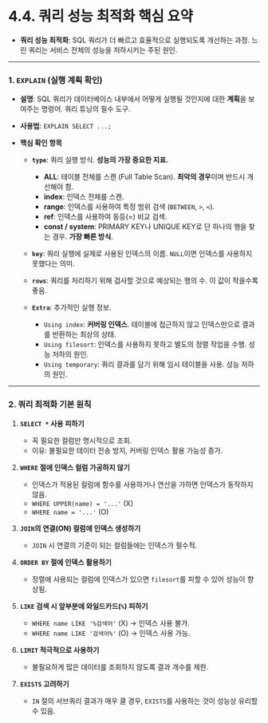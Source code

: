 # 4.4. 쿼리 성능 최적화 핵심 요약

- **쿼리 성능 최적화**: SQL 쿼리가 더 빠르고 효율적으로 실행되도록 개선하는 과정. 느린 쿼리는 서비스 전체의 성능을 저하시키는 주된 원인.

---

### 1. `EXPLAIN` (실행 계획 확인)

- **설명**: SQL 쿼리가 데이터베이스 내부에서 어떻게 실행될 것인지에 대한 **계획**을 보여주는 명령어. 쿼리 튜닝의 필수 도구.
- **사용법**: `EXPLAIN SELECT ...;`

- **핵심 확인 항목**
  - **`type`**: 쿼리 실행 방식. **성능의 가장 중요한 지표.**
    - **ALL**: 테이블 전체를 스캔 (Full Table Scan). **최악의 경우**이며 반드시 개선해야 함.
    - **index**: 인덱스 전체를 스캔.
    - **range**: 인덱스를 사용하여 특정 범위 검색 (`BETWEEN`, `>`, `<`).
    - **ref**: 인덱스를 사용하여 동등(=) 비교 검색.
    - **const / system**: PRIMARY KEY나 UNIQUE KEY로 단 하나의 행을 찾는 경우. **가장 빠른 방식**.

  - **`key`**: 쿼리 실행에 실제로 사용된 인덱스의 이름. `NULL`이면 인덱스를 사용하지 못했다는 의미.

  - **`rows`**: 쿼리를 처리하기 위해 검사할 것으로 예상되는 행의 수. 이 값이 작을수록 좋음.

  - **`Extra`**: 추가적인 실행 정보.
    - `Using index`: **커버링 인덱스**. 테이블에 접근하지 않고 인덱스만으로 결과를 반환하는 최상의 상태.
    - `Using filesort`: 인덱스를 사용하지 못하고 별도의 정렬 작업을 수행. 성능 저하의 원인.
    - `Using temporary`: 쿼리 결과를 담기 위해 임시 테이블을 사용. 성능 저하의 원인.

---

### 2. 쿼리 최적화 기본 원칙

1.  **`SELECT *` 사용 피하기**
    - 꼭 필요한 컬럼만 명시적으로 조회.
    - 이유: 불필요한 데이터 전송 방지, 커버링 인덱스 활용 가능성 증가.

2.  **`WHERE` 절에 인덱스 컬럼 가공하지 않기**
    - 인덱스가 적용된 컬럼에 함수를 사용하거나 연산을 가하면 인덱스가 동작하지 않음.
    - `WHERE UPPER(name) = '...'` (X)
    - `WHERE name = '...'` (O)

3.  **`JOIN`의 연결(ON) 컬럼에 인덱스 생성하기**
    - `JOIN` 시 연결의 기준이 되는 컬럼들에는 인덱스가 필수적.

4.  **`ORDER BY` 절에 인덱스 활용하기**
    - 정렬에 사용되는 컬럼에 인덱스가 있으면 `filesort`를 피할 수 있어 성능이 향상됨.

5.  **`LIKE` 검색 시 앞부분에 와일드카드(`%`) 피하기**
    - `WHERE name LIKE '%검색어'` (X) → 인덱스 사용 불가.
    - `WHERE name LIKE '검색어%'` (O) → 인덱스 사용 가능.

6.  **`LIMIT` 적극적으로 사용하기**
    - 불필요하게 많은 데이터를 조회하지 않도록 결과 개수를 제한.

7.  **`EXISTS` 고려하기**
    - `IN` 절의 서브쿼리 결과가 매우 클 경우, `EXISTS`를 사용하는 것이 성능상 유리할 수 있음.
